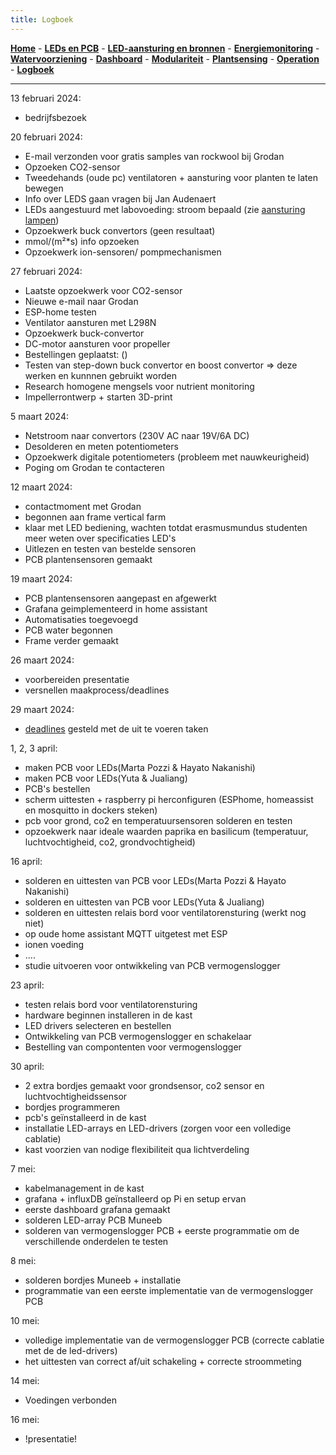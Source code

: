 ```yaml
---
title: Logboek
---
```


[**Home**](https://klaasmeersman.github.io/) - [**LEDs en PCB**](/inhoud/leds/) - [**LED-aansturing en bronnen**](/inhoud/aansturingLEDs/) - [**Energiemonitoring**](/inhoud/energiemonitoring/) - [**Watervoorziening**](/inhoud/aquaMonitoring/) - [**Dashboard**](/inhoud/dashboard/) - [**Modulariteit**](/inhoud/modulariteit/) - [**Plantsensing**](/inhoud/plantensensor/) - [**Operation**](/inhoud/operation/) - [**Logboek**](/inhoud/logboek/)

---


13 februari 2024:

* bedrijfsbezoek

20 februari 2024:

* E-mail verzonden voor gratis samples van rockwool bij Grodan
* Opzoeken CO2-sensor
* Tweedehands (oude pc) ventilatoren + aansturing voor planten te laten bewegen
* Info over LEDS gaan vragen bij Jan Audenaert
* LEDs aangestuurd met labovoeding: stroom bepaald (zie [aansturing lampen](/inhoud/aansturingLEDs/))
 * Opzoekwerk buck convertors (geen resultaat)
 * mmol/(m²*s) info opzoeken
 * Opzoekwerk ion-sensoren/ pompmechanismen


27 februari 2024:

 * Laatste opzoekwerk voor CO2-sensor
 * Nieuwe e-mail naar Grodan
 * ESP-home testen
 * Ventilator aansturen met L298N
 * Opzoekwerk buck-convertor
 * DC-motor aansturen voor propeller
 * Bestellingen geplaatst: ()
 * Testen van step-down buck convertor en boost convertor => deze werken en kunnnen gebruikt worden
 * Research homogene mengsels voor nutrient monitoring
 * Impellerrontwerp + starten 3D-print

 5 maart 2024:

* Netstroom naar convertors (230V AC naar 19V/6A DC)
* Desolderen en meten potentiometers
* Opzoekwerk digitale potentiometers (probleem met nauwkeurigheid)
* Poging om Grodan te contacteren

12 maart 2024:

* contactmoment met Grodan
* begonnen aan frame vertical farm
* klaar met LED bediening, wachten totdat erasmusmundus studenten meer weten over specificaties LED's
* Uitlezen en testen van bestelde sensoren
* PCB plantensensoren gemaakt

19 maart 2024:
* PCB plantensensoren aangepast en afgewerkt
* Grafana geimplementeerd in home assistant
* Automatisaties toegevoegd
* PCB water begonnen
* Frame verder gemaakt

26 maart 2024:
* voorbereiden presentatie
* versnellen maakprocess/deadlines

29 maart 2024:
* [deadlines](../deadlines/index.md) gesteld met de uit te voeren taken

1, 2, 3 april:
* maken PCB voor LEDs(Marta Pozzi & Hayato Nakanishi)
* maken PCB voor LEDs(Yuta & Jualiang)
* PCB's bestellen
* scherm uittesten + raspberry pi herconfiguren (ESPhome, homeassist en mosquitto in dockers steken)
* pcb voor grond, co2 en temperatuursensoren solderen en testen
* opzoekwerk naar ideale waarden paprika en basilicum (temperatuur, luchtvochtigheid, co2, grondvochtigheid)

16 april:
* solderen en uittesten van PCB voor LEDs(Marta Pozzi & Hayato Nakanishi)
* solderen en uittesten van PCB voor LEDs(Yuta & Jualiang)
* solderen en uittesten relais bord voor ventilatorensturing (werkt nog niet)
* op oude home assistant MQTT uitgetest met ESP
* ionen voeding
* ....
* studie uitvoeren voor ontwikkeling van PCB vermogenslogger

23 april:
* testen relais bord voor ventilatorensturing
* hardware beginnen installeren in de kast
* LED drivers selecteren en bestellen
* Ontwikkeling van PCB vermogenslogger en schakelaar
* Bestelling van compontenten voor vermogenslogger

30 april:
* 2 extra bordjes gemaakt voor grondsensor, co2 sensor en luchtvochtigheidssensor
* bordjes programmeren
* pcb's geïnstalleerd in de kast
* installatie LED-arrays en LED-drivers (zorgen voor een volledige cablatie)
* kast voorzien van nodige flexibiliteit qua lichtverdeling

7 mei:
* kabelmanagement in de kast
* grafana + influxDB geïnstalleerd op Pi en setup ervan
* eerste dashboard grafana gemaakt
* solderen LED-array PCB Muneeb
* solderen van vermogenslogger PCB + eerste programmatie om de verschillende onderdelen te testen

8 mei:
* solderen bordjes Muneeb + installatie
* programmatie van een eerste implementatie van de vermogenslogger PCB

10 mei:
* volledige implementatie van de vermogenslogger PCB (correcte cablatie met de de led-drivers)
* het uittesten van correct af/uit schakeling + correcte stroommeting

14 mei:
* Voedingen verbonden 

16 mei:
* !presentatie!






